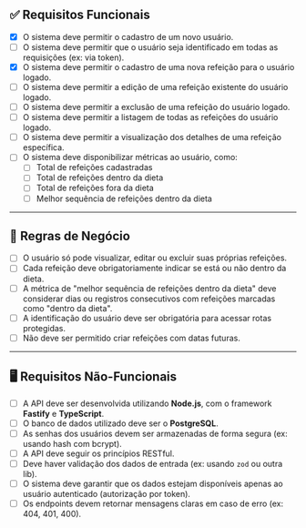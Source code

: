 ## ✅ Requisitos Funcionais

- [x] O sistema deve permitir o cadastro de um novo usuário.  
- [ ] O sistema deve permitir que o usuário seja identificado em todas as requisições (ex: via token).  
- [x] O sistema deve permitir o cadastro de uma nova refeição para o usuário logado.  
- [ ] O sistema deve permitir a edição de uma refeição existente do usuário logado.  
- [ ] O sistema deve permitir a exclusão de uma refeição do usuário logado.  
- [ ] O sistema deve permitir a listagem de todas as refeições do usuário logado.  
- [ ] O sistema deve permitir a visualização dos detalhes de uma refeição específica.  
- [ ] O sistema deve disponibilizar métricas ao usuário, como:
  - [ ] Total de refeições cadastradas  
  - [ ] Total de refeições dentro da dieta  
  - [ ] Total de refeições fora da dieta  
  - [ ] Melhor sequência de refeições dentro da dieta  

---

## 📏 Regras de Negócio

- [ ] O usuário só pode visualizar, editar ou excluir suas próprias refeições.  
- [ ] Cada refeição deve obrigatoriamente indicar se está ou não dentro da dieta.  
- [ ] A métrica de "melhor sequência de refeições dentro da dieta" deve considerar dias ou registros consecutivos com refeições marcadas como "dentro da dieta".  
- [ ] A identificação do usuário deve ser obrigatória para acessar rotas protegidas.  
- [ ] Não deve ser permitido criar refeições com datas futuras.  

---

## 🖥 Requisitos Não-Funcionais

- [ ] A API deve ser desenvolvida utilizando **Node.js**, com o framework **Fastify** e **TypeScript**.  
- [ ] O banco de dados utilizado deve ser o **PostgreSQL**.  
- [ ] As senhas dos usuários devem ser armazenadas de forma segura (ex: usando hash com bcrypt).  
- [ ] A API deve seguir os princípios RESTful.  
- [ ] Deve haver validação dos dados de entrada (ex: usando `zod` ou outra lib).  
- [ ] O sistema deve garantir que os dados estejam disponíveis apenas ao usuário autenticado (autorização por token).  
- [ ] Os endpoints devem retornar mensagens claras em caso de erro (ex: 404, 401, 400). 